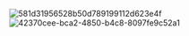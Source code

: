 ![581d31956528b50d789199112d623e4f](https://github.com/user-attachments/assets/901e5da0-9b4b-446a-b803-f1ab465941ee)
![42370cee-bca2-4850-b4c8-8097fe9c52a1](https://github.com/user-attachments/assets/ee777684-30de-4c76-a05d-cd4de41f2ad3)
